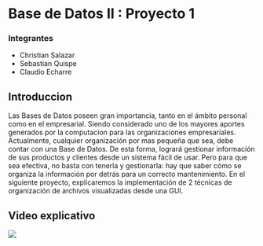 # Base de Datos II : Proyecto 1

### Integrantes
* Christian Salazar
* Sebastian Quispe
* Claudio Echarre

## Introduccion
Las Bases de Datos poseen gran importancia, tanto en el ámbito personal como en el empresarial. Siendo considerado uno de los mayores aportes generados por la computacion para las organizaciones empresariales. Actualmente, cualquier organización por mas pequeña que sea, debe contar con una Base de Datos. De esta forma, logrará gestionar información de sus productos y clientes desde un sistema fácil de usar. Pero para que sea efectiva, no basta con tenerla y gestionarla: hay que saber cómo se organiza la información por detrás para un correcto mantenimiento. En el siguiente proyecto, explicaremos la implementación de 2 técnicas de organización de archivos visualizadas desde una GUI.

## Video explicativo

![](https://drive.google.com/file/d/1adjcs4Hk4iV_9xHqyW7ASrguZHuZui7q/view?usp=sharing)
